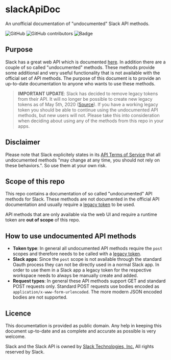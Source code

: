 # slackApiDoc
An unofficial documentation of "undocumented" Slack API methods.

![GitHub](https://img.shields.io/github/license/ErikKalkoken/slackApiDoc) ![GitHub contributors](https://img.shields.io/github/contributors/ErikKalkoken/slackApiDoc) ![Badge](https://img.shields.io/badge/-Help%20Wanted-brightgreen) 

## Purpose
Slack has a great web API which is documented [here](https://api.slack.com/web). In addition there are a couple of so called "undocumented" methods. These methods provide some additional and very useful functionality that is not available with the official set of API methods. The purpose of this document is to provide an up-to-date documentation to anyone who wants to use these methods.

> **IMPORTANT UPDATE**: Slack has decided to remove legacy tokens from their API. It will no longer be possible to create new legacy tokens as of May 5th, 2020 ([Source](https://api.slack.com/changelog/2020-02-legacy-test-token-creation-to-retire)). If you have a working legacy token you should be able to continue using the undocumented API methods, but new users will not. Please take this into consideration when deciding about using any of the methods from this repo in your apps.

## Disclaimer
Please note that Slack explicitely states in its [API Terms of Service](https://slack.com/terms-of-service/api) that all undocumented methods "may change at any time, you should not rely on these behaviors.". So use them at your own risk.

## Scope of this repo
This repo contains a documentation of so called "undocumented" API methods for Slack. These methods are not documented in the official API documentation and usually require a [legacy token](https://api.slack.com/custom-integrations/legacy-tokens) to be used.

API methods that are only available via the web UI and require a runtime token are **out of scope** of this repo.

## How to use undocumented API methods
- **Token type**: In general all undocumented API methods require the `post` scopes and therefore needs to be called with a [legacy token](https://api.slack.com/custom-integrations/legacy-tokens).
- **Slack apps**: Since the `post` scope is not available through the standard Oauth process they can not be directly used in a normal Slack app. In order to use them in a Slack app a legacy token for the respective workspace needs to always be manually create and added.
- **Request types**: In general these API methods support GET and standard POST requests only. Standard POST requests use bodies encoded as `application/x-www-form-urlencoded`. The more modern JSON encoded bodies are not supported.

## Licence
This documentation is provided as public domain. Any help in keeping this document up-to-date and as complete and accurate as possible is very welcome. 

Slack and the Slack API is owned by [Slack Technologies, Inc.](https://slack.com/) All rights reserved by Slack.


